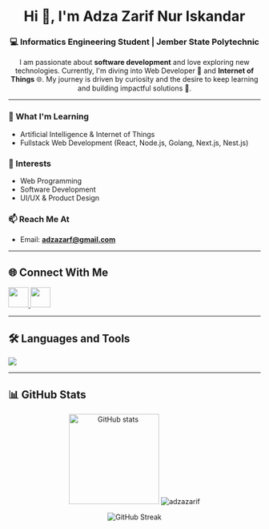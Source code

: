 <h1 align="center">Hi 👋, I'm Adza Zarif Nur Iskandar</h1>
<h3 align="center">💻 Informatics Engineering Student | Jember State Polytechnic</h3>

<p align="center">
  I am passionate about <b>software development</b> and love exploring new technologies.  
  Currently, I'm diving into Web Developer 🤖 and <b>Internet of Things</b> 🌐.  
  My journey is driven by curiosity and the desire to keep learning and building impactful solutions 🚀.
</p>

---

### 🌱 What I'm Learning
- Artificial Intelligence & Internet of Things  
- Fullstack Web Development (React, Node.js, Golang, Next.js, Nest.js)

### 👀 Interests
- Web Programming  
- Software Development  
- UI/UX & Product Design  

### 📫 Reach Me At
- Email: **adzazarf@gmail.com**  

---

## 🌐 Connect With Me
<p align="left">
  <a href="https://linkedin.com/in/adzazarif" target="_blank">
    <img src="https://skillicons.dev/icons?i=linkedin" height="40" />
  </a>
  <a href="https://instagram.com/adzazarifnur" target="_blank">
    <img src="https://skillicons.dev/icons?i=instagram" height="40" />
  </a>
</p>

---

## 🛠️ Languages and Tools
<p align="left">
  <img src="https://skillicons.dev/icons?i=arduino,bootstrap,css,figma,flutter,html,java,js,laravel,mysql,php,postman,python,react,tailwind,nodejs" />
</p>

---

## 📊 GitHub Stats
<p align="center">
  <img src="https://github-readme-stats-eight-theta.vercel.app/api?username=adzazarif&show_icons=true&theme=algolia&include_all_commits=true&count_private=true&hide_border=true" alt="GitHub stats" height="180"/>
  <img src="https://github-readme-stats.vercel.app/api/top-langs?username=adzazarif&show_icons=true&locale=en&layout=compact&theme=algolia&langs_count=8&hide_border=true" alt="adzazarif" />
</p>

<p align="center">
  <img src="https://github-readme-streak-stats.herokuapp.com/?user=adzazarif&theme=algolia&hide_border=true" alt="GitHub Streak"/>
</p>

